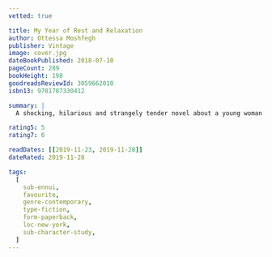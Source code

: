 ```yaml
---
vetted: true

title: My Year of Rest and Relaxation
author: Ottessa Moshfegh
publisher: Vintage
image: cover.jpg
dateBookPublished: 2018-07-10
pageCount: 289
bookHeight: 198
goodreadsReviewId: 3059662010
isbn13: 9781787330412

summary: |
  A shocking, hilarious and strangely tender novel about a young woman’s experiment in narcotic hibernation, aided and abetted by one of the worst psychiatrists in the annals of literature. Our narrator has many of the advantages of life, on the surface. Young, thin, pretty, a recent Columbia graduate, she lives in an apartment on the Upper East Side of Manhattan paid for, like everything else, by her inheritance. But there is a vacuum at the heart of things, and it isn’t just the loss of her parents in college, or the way her Wall Street boyfriend treats her, or her sadomasochistic relationship with her alleged best friend. It’s the year 2000 in a city aglitter with wealth and possibility; what could be so terribly wrong?

rating5: 5
rating7: 6

readDates: [[2019-11-23, 2019-11-28]]
dateRated: 2019-11-28

tags:
  [
    sub-ennui,
    favourite,
    genre-contemporary,
    type-fiction,
    form-paperback,
    loc-new-york,
    sub-character-study,
  ]
---
```

